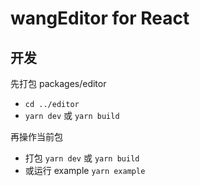 # wangEditor for React

## 开发

先打包 packages/editor
  - `cd ../editor`
  - `yarn dev` 或 `yarn build`

再操作当前包
  - 打包 `yarn dev` 或 `yarn build`
  - 或运行 example `yarn example`
